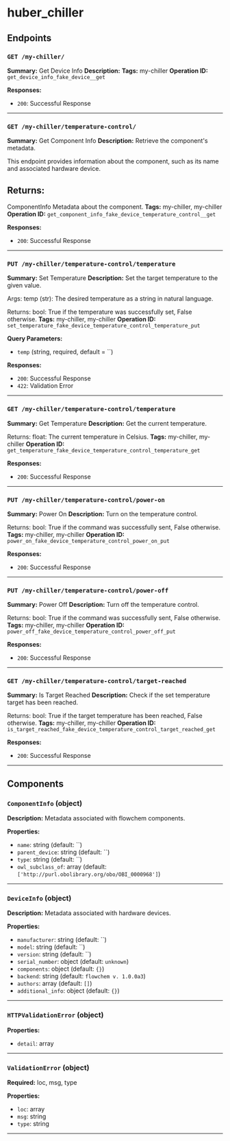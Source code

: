 # huber_chiller

## Endpoints

### `GET /my-chiller/`

**Summary:** Get Device Info
**Description:** 
**Tags:** my-chiller
**Operation ID:** `get_device_info_fake_device__get`

**Responses:**
- `200`: Successful Response

---

### `GET /my-chiller/temperature-control/`

**Summary:** Get Component Info
**Description:** Retrieve the component's metadata.

This endpoint provides information about the component, such as its name and associated hardware device.

Returns:
--------
ComponentInfo
    Metadata about the component.
**Tags:** my-chiller, my-chiller
**Operation ID:** `get_component_info_fake_device_temperature_control__get`

**Responses:**
- `200`: Successful Response

---

### `PUT /my-chiller/temperature-control/temperature`

**Summary:** Set Temperature
**Description:** Set the target temperature to the given value.

Args:
    temp (str): The desired temperature as a string in natural language.

Returns:
    bool: True if the temperature was successfully set, False otherwise.
**Tags:** my-chiller, my-chiller
**Operation ID:** `set_temperature_fake_device_temperature_control_temperature_put`

**Query Parameters:**
- `temp` (string, required, default = ``)

**Responses:**
- `200`: Successful Response
- `422`: Validation Error

---

### `GET /my-chiller/temperature-control/temperature`

**Summary:** Get Temperature
**Description:** Get the current temperature.

Returns:
    float: The current temperature in Celsius.
**Tags:** my-chiller, my-chiller
**Operation ID:** `get_temperature_fake_device_temperature_control_temperature_get`

**Responses:**
- `200`: Successful Response

---

### `PUT /my-chiller/temperature-control/power-on`

**Summary:** Power On
**Description:** Turn on the temperature control.

Returns:
    bool: True if the command was successfully sent, False otherwise.
**Tags:** my-chiller, my-chiller
**Operation ID:** `power_on_fake_device_temperature_control_power_on_put`

**Responses:**
- `200`: Successful Response

---

### `PUT /my-chiller/temperature-control/power-off`

**Summary:** Power Off
**Description:** Turn off the temperature control.

Returns:
    bool: True if the command was successfully sent, False otherwise.
**Tags:** my-chiller, my-chiller
**Operation ID:** `power_off_fake_device_temperature_control_power_off_put`

**Responses:**
- `200`: Successful Response

---

### `GET /my-chiller/temperature-control/target-reached`

**Summary:** Is Target Reached
**Description:** Check if the set temperature target has been reached.

Returns:
    bool: True if the target temperature has been reached, False otherwise.
**Tags:** my-chiller, my-chiller
**Operation ID:** `is_target_reached_fake_device_temperature_control_target_reached_get`

**Responses:**
- `200`: Successful Response

---

## Components

### `ComponentInfo` (object)

**Description:** Metadata associated with flowchem components.

**Properties:**
- `name`: string (default: ``)
- `parent_device`: string (default: ``)
- `type`: string (default: ``)
- `owl_subclass_of`: array (default: `['http://purl.obolibrary.org/obo/OBI_0000968']`)

---

### `DeviceInfo` (object)

**Description:** Metadata associated with hardware devices.

**Properties:**
- `manufacturer`: string (default: ``)
- `model`: string (default: ``)
- `version`: string (default: ``)
- `serial_number`: object (default: `unknown`)
- `components`: object (default: `{}`)
- `backend`: string (default: `flowchem v. 1.0.0a3`)
- `authors`: array (default: `[]`)
- `additional_info`: object (default: `{}`)

---

### `HTTPValidationError` (object)


**Properties:**
- `detail`: array

---

### `ValidationError` (object)

**Required:** loc, msg, type

**Properties:**
- `loc`: array
- `msg`: string
- `type`: string

---
